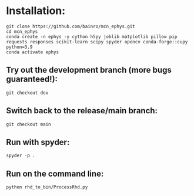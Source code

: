 # Installation:
```
git clone https://github.com/bainro/mcn_ephys.git
cd mcn_ephys
conda create -n ephys -y cython h5py joblib matplotlib pillow pip requests responses scikit-learn scipy spyder opencv conda-forge::cupy python=3.9
conda activate ephys
```

## Try out the development branch (more bugs guaranteed!):
```git checkout dev```

## Switch back to the release/main branch:
```git checkout main```

## Run with spyder:
```
spyder -p .
```

## Run on the command line:
```
python rhd_to_bin/ProcessRhd.py
```

